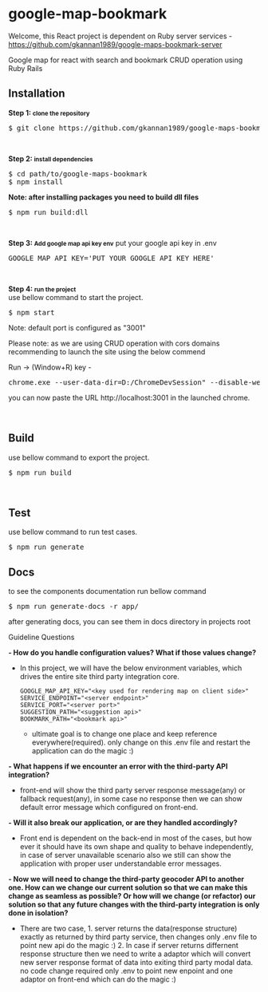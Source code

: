 # google-map-bookmark

Welcome, this React project is dependent on Ruby server services - https://github.com/gkannan1989/google-maps-bookmark-server

Google map for react with search and bookmark CRUD operation using Ruby Rails

<h2>Installation</h2>
<p>
    <b>Step 1: <small>clone the repository</small></b>
    <pre>$ git clone https://github.com/gkannan1989/google-maps-bookmark.git</pre>
</p>
<br />
<p>
    <b>Step 2: <small>install dependencies</small></b>
    <pre>$ cd path/to/google-maps-bookmark
$ npm install</pre>
    <b>Note: after installing packages you need to build dll files</b>
    <pre>$ npm run build:dll</pre>
</p>
<br />
<p>
    <b>Step 3: <small>Add google map api key env</small></b>
    put your google api key in .env
    <pre>GOOGLE_MAP_API_KEY='PUT YOUR GOOGLE API KEY HERE'</pre>
</p>
<br />
<p>
    <b>Step 4: <small>run the project</small></b>
    <br />use bellow command to start the project.
    <pre>$ npm start</pre>
    
   Note: default port is configured as "3001"
       
   Please note: as we are using CRUD operation with cors domains recommending to launch the site using the below commend
       
   Run -> (Window+R) key - 
       
   <pre>chrome.exe --user-data-dir=D:/ChromeDevSession" --disable-web-security --ignore-certificate-errors</pre> 
       
   you can now paste the URL http://localhost:3001 in the launched chrome.
</p>

<br />
<h2>Build</h2>
<p>
    use bellow command to export the project.
    <pre>$ npm run build</pre>
</p>
<br />
<h2>Test</h2>
<p>
    use bellow command to run test cases.
    <pre>$ npm run generate</pre>
</p>
<h2>Docs</h2>
<p>
    to see the components documentation run bellow command
    <pre>$ npm run generate-docs -r app/</pre>
    after generating docs, you can see them in docs directory in projects root
</p>


Guideline Questions

<b>- How do you handle configuration values? What if those values change?</b>

   - In this project, we will have the below environment variables, which drives the entire site third party integration core.
   
         GOOGLE_MAP_API_KEY="<key used for rendering map on client side>" 
         SERVICE_ENDPOINT="<server endpoint>"
         SERVICE_PORT="<server port>"
         SUGGESTION_PATH="<suggestion api>"
         BOOKMARK_PATH="<bookmark api>"
	   
	 - ultimate goal is to change one place and keep reference everywhere(required). only change on this .env file and restart the application can do the magic :)
   
<b>- What happens if we encounter an error with the third-party API integration?</b>

   - front-end will show the third party server response message(any) or fallback request(any), in some case no response then we can show default error message which configured on front-end.
	 
<b>- Will it also break our application, or are they handled accordingly?</b>

   - Front end is dependent on the back-end in most of the cases, but how ever it should have its own shape and quality to behave independently, in case of server unavailable scenario also we still can show the application with proper user understandable error messages. 

<b>- Now we will need to change the third-party geocoder API to another one. How can we
change our current solution so that we can make this change as seamless as possible? Or
how will we change (or refactor) our solution so that any future changes with the third-party
integration is only done in isolation?</b>

   - There are two case, 
         1. server returns the data(response structure) exactly as returned by third party service, then changes only .env file to point new api do the magic :)
         2. In case if server returns differnent response structure then we need to write a adaptor which will convert new server response format of data into exiting third party modal data. no code change required only .env to point new enpoint and one adaptor on front-end which can do the magic :)
